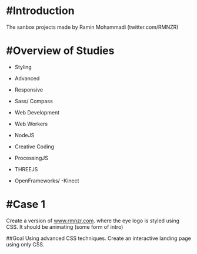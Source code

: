 #Introduction
=======
The sanbox projects made by Ramin Mohammadi (twitter.com/RMNZR)

#Overview of Studies
=======

 - Styling
  - Advanced
  - Responsive
  - Sass/ Compass

 - Web Development
  - Web Workers
  - NodeJS

 - Creative Coding
  - ProcessingJS
  - THREEJS
  - OpenFrameworks/ -Kinect

#Case 1
=======
Create a version of www.rmnzr.com. where the eye logo is styled using CSS. It should be animating (some form of intro) 

##Goal
Using advanced CSS techniques. Create an interactive landing page using only CSS.



